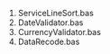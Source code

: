 <ol>
  <li>ServiceLineSort.bas</li>
  <li>DateValidator.bas</li>
  <li>CurrencyValidator.bas</li>
  <li>DataRecode.bas</li>
</ol>
